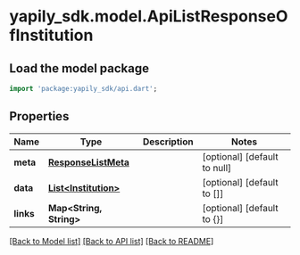 # yapily_sdk.model.ApiListResponseOfInstitution

## Load the model package
```dart
import 'package:yapily_sdk/api.dart';
```

## Properties
Name | Type | Description | Notes
------------ | ------------- | ------------- | -------------
**meta** | [**ResponseListMeta**](ResponseListMeta.md) |  | [optional] [default to null]
**data** | [**List&lt;Institution&gt;**](Institution.md) |  | [optional] [default to []]
**links** | **Map&lt;String, String&gt;** |  | [optional] [default to {}]

[[Back to Model list]](../README.md#documentation-for-models) [[Back to API list]](../README.md#documentation-for-api-endpoints) [[Back to README]](../README.md)


